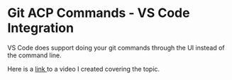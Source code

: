 # Git ACP Commands - VS Code Integration

VS Code does support doing your git commands through the UI instead of the command line.

Here is a [link ](https://drive.google.com/file/d/1t26CRNxsz2umsO_4Z6PDg1fgcbr-FPbU/view?usp=sharing)to a video I created covering the topic.



